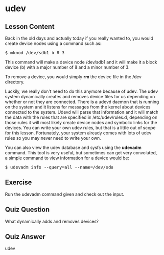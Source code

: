 # udev

## Lesson Content

Back in the old days and actually today if you really wanted to, you would create device nodes using a command such as:

<pre>$ mknod /dev/sdb1 b 8 3</pre>

This command will make a device node /dev/sdb1 and it will make it a block device (b) with a major number of 8 and a minor number of 3.

To remove a device, you would simply <b>rm</b> the device file in the /dev directory.

Luckily, we really don't need to do this anymore because of udev. The udev system dynamically creates and removes device files for us depending on whether or not they are connected. There is a udevd daemon that is running on the system and it listens for messages from the kernel about devices connected to the system. Udevd will parse that information and it will match the data with the rules that are specified in /etc/udev/rules.d, depending on those rules it will most likely create device nodes and symbolic links for the devices. You can write your own udev rules, but that is a little out of scope for this lesson. Fortunately, your system already comes with lots of udev rules so you may never need to write your own.

You can also view the udev database and sysfs using the <b>udevadm</b> command. This tool is very useful, but sometimes can get very convoluted, a simple command to view information for a device would be:

<pre>$ udevadm info --query=all --name=/dev/sda</pre>

## Exercise

Run the udevadm command given and check out the input.

## Quiz Question

What dynamically adds and removes devices?

## Quiz Answer

udev